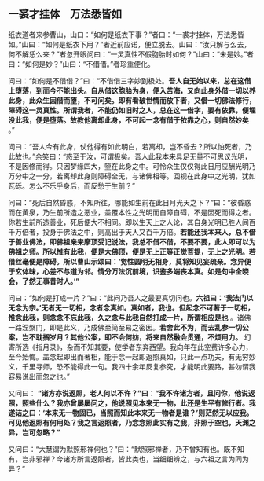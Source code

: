 ## 一裘才挂体　万法悉皆如

纸衣道者来参曹山，山曰：“如何是纸衣下事？”者曰：“一裘才挂体，万法悉皆如。”山曰：“如何是纸衣下用？”者近前应诺，便立脱去。山曰：“汝只解与么去，何不解恁么来？”者忽开眼问曰：“一灵真性不假胞胎时如何？”山曰：“未是妙。”者曰：“如何是妙？”山曰：“不借借。”者珍重便化。

问曰：“如何是不借借？”曰：“不借借三字妙到极处。__吾人自无始以来，总在这借上堕落，到而今不能出头。自从借这胞胎为身，便入苦海，又向此身外借一切以养此身，此众生因借而堕，不可问矣。即有看破世情而放下者，又借一切佛法修行，障碍这一灵真性。所谓我者，不能仍如旧时之人，总在这一借字，要有依靠，便埋没此我，便是堕落。故教他离却此身，不可起一念有借于依靠之心，则自然妙矣__ 。”

问曰：“吾人今有此身，仗他得有如此明白，若离却，岂不昏去？所以怕死者，乃此故也。”余笑曰：“惑至于汝，可谓极矣。吾人此我本来具足无量不可思议光明，不是因修而得。只因梦缘四大，堕在此身之中。可怜众生仅仅得此日用应酬光明乃万分中之一分，若离却此身则障碍全无，与诸佛相等。回视在此身中之光明，犹如瓦砾。怎么不乐乎身后，而反愁于生前？”

问曰：“死后自然昏惑，不知所往，哪能如生前在此日月光天之下？”曰：“彼昏惑而在黄泉，乃生前所造之恶业，盖覆本性之光明而自障自碍，不是因死而得之者。你若生前所造善业，死后便大不相同。即以生天上之人论，其自身光明已胜人间百千万倍者，投身于佛法之中，则高出于天人又百千万倍。__若能还我本来人，总不借于善业佛法，即佛祖亲来摩顶受记说法，我总不借不借，不要不要，此人即可以为佛祖之师。所以惟有此我，便是大佛顶，便是无上正等正觉菩提，无上之光明。若借丝毫便是障碍。所以曹山示颂曰：‘觉性圆明无相身，莫将知见妄疏亲。念异便于玄体昧，心差不与道为邻。情分万法沉前境，识鉴多端丧本真。如是句中全晓会，了然无事昔时人。’”__ 

问曰：“如何是打成一片？”曰：“此问乃吾人之最要真切问也。__六祖曰：‘我法门以无念为宗。’无者无一切相，念者念真如。真如者，我也。但起念不可著于一切相，惟念此我，则念念不忘此我，久之念与此我自然打成一片，所谓相应是也__ 。诸佛一路涅槃门，即是此义，乃成佛至简至易之密因。__若舍此不为，而去乱参一切公案，岂不耽搁岁月？其他公案，即不会何妨，将来自然融会贯通，不烦用力。__ 幻寄所选《指月录》，杂而不知其要，使学者东奔西望。我向年在此空费许多心力，至今始悔。盖念起即出而著相，能于念一起即返照真如，只此一点功夫，有无穷妙义，千里寻师，恐不能得此一句。我四十余年反复参究，才能明此要路，甚勿谓我容易说出而忽之也。”

又问曰： __“诸方亦说返照，老人何以不许？”曰：“我不许诸方者，且问你，他说返照，照些什么？我亦曾屡屡问之，他说照见本来无一物，此还是生平有修行者。我遂诘之曰：‘本来无一物固已，当照而知此本来无一物者是谁？’则茫然无以应我。可见他返照有何用处？我之言返照者，乃念念照此实有之我，非照于空也，天渊之异，岂可忽略？”__ 

又问曰：“大慧谓为默照邪禅何也？”曰：“默照邪禅者，乃不曾知有也。既不知有，岂非邪禅？今诸方所言返照者，皆此类也，当细细辨之，与六祖之言为同为异？”
